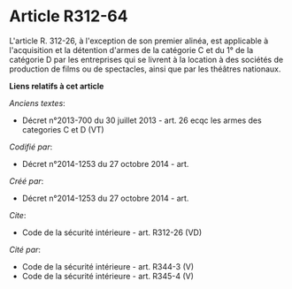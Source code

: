 # Article R312-64

L'article R. 312-26, à l'exception de son premier alinéa, est applicable à l'acquisition et la détention d'armes de la
catégorie C et du 1° de la catégorie D par les entreprises qui se livrent à la location à des sociétés de production de films
ou de spectacles, ainsi que par les théâtres nationaux.

**Liens relatifs à cet article**

_Anciens textes_:

  - Décret n°2013-700 du 30 juillet 2013 - art. 26 ecqc les armes des categories C et D (VT)

_Codifié par_:

  - Décret n°2014-1253 du 27 octobre 2014 - art.

_Créé par_:

  - Décret n°2014-1253 du 27 octobre 2014 - art.

_Cite_:

  - Code de la sécurité intérieure - art. R312-26 (VD)

_Cité par_:

  - Code de la sécurité intérieure - art. R344-3 (V)
  - Code de la sécurité intérieure - art. R345-4 (V)
